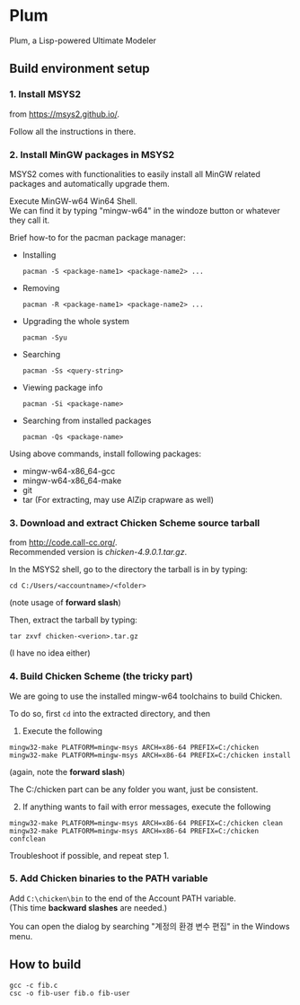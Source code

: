 # Plum
Plum, a Lisp-powered Ultimate Modeler

## Build environment setup
### 1. Install MSYS2
  from https://msys2.github.io/.

  Follow all the instructions in there.

### 2. Install MinGW packages in MSYS2
MSYS2 comes with functionalities to easily install all MinGW related packages
and automatically upgrade them.

Execute MinGW-w64 Win64 Shell.  
We can find it by typing "mingw-w64" in the windoze button
or whatever  they call it.

Brief how-to for the pacman package manager:

* Installing
  ```
  pacman -S <package-name1> <package-name2> ...
  ```

* Removing
  ```
  pacman -R <package-name1> <package-name2> ...
  ```

* Upgrading the whole system
  ```
  pacman -Syu
  ```

* Searching
  ```
  pacman -Ss <query-string>
  ```

* Viewing package info
  ```
  pacman -Si <package-name>
  ```

* Searching from installed packages
  ```
  pacman -Qs <package-name>
  ```

Using above commands, install following packages:
- mingw-w64-x86_64-gcc
- mingw-w64-x86_64-make
- git
- tar (For extracting, may use AlZip crapware as well)

### 3. Download and extract Chicken Scheme source tarball 
from http://code.call-cc.org/.  
Recommended version is *chicken-4.9.0.1.tar.gz*.
  
In the MSYS2 shell, go to the directory the tarball is in
by typing:

  ```
  cd C:/Users/<accountname>/<folder>
  ```
(note usage of **forward slash**)
  
Then, extract the tarball by typing:
  ```
  tar zxvf chicken-<verion>.tar.gz
  ```
(I have no idea either)

### 4. Build Chicken Scheme (the tricky part)
We are going to use the installed mingw-w64 toolchains
to build Chicken.

To do so, first `cd` into the extracted directory, and then

1. Execute the following

  ```
  mingw32-make PLATFORM=mingw-msys ARCH=x86-64 PREFIX=C:/chicken
  mingw32-make PLATFORM=mingw-msys ARCH=x86-64 PREFIX=C:/chicken install
  ```
  
  (again, note the **forward slash**)

  The C:/chicken part can be any folder you want, just be consistent.
  
2. If anything wants to fail with error messages, execute the following

  ```
  mingw32-make PLATFORM=mingw-msys ARCH=x86-64 PREFIX=C:/chicken clean
  mingw32-make PLATFORM=mingw-msys ARCH=x86-64 PREFIX=C:/chicken confclean
  ```

  Troubleshoot if possible, and repeat step 1.

### 5. Add Chicken binaries to the PATH variable

Add `C:\chicken\bin` to the end of the Account PATH variable.  
(This time **backward slashes** are needed.)

You can open the dialog by searching "계정의 환경 변수 편집" in the
Windows menu.

## How to build
```
gcc -c fib.c
csc -o fib-user fib.o fib-user
```
